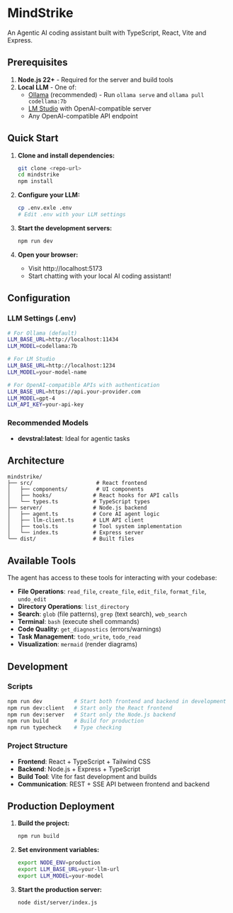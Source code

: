 # MindStrike

An Agentic AI coding assistant built with TypeScript, React, Vite and Express.

## Prerequisites

1. **Node.js 22+** - Required for the server and build tools
2. **Local LLM** - One of:
   - [Ollama](https://ollama.ai/) (recommended) - Run `ollama serve` and `ollama pull codellama:7b`
   - [LM Studio](https://lmstudio.ai/) with OpenAI-compatible server
   - Any OpenAI-compatible API endpoint

## Quick Start

1. **Clone and install dependencies:**
   ```bash
   git clone <repo-url>
   cd mindstrike
   npm install
   ```

2. **Configure your LLM:**
   ```bash
   cp .env.exle .env
   # Edit .env with your LLM settings
   ```

3. **Start the development servers:**
   ```bash
   npm run dev
   ```

4. **Open your browser:**
   - Visit http://localhost:5173
   - Start chatting with your local AI coding assistant!

## Configuration

### LLM Settings (.env)

```bash
# For Ollama (default)
LLM_BASE_URL=http://localhost:11434
LLM_MODEL=codellama:7b

# For LM Studio
LLM_BASE_URL=http://localhost:1234
LLM_MODEL=your-model-name

# For OpenAI-compatible APIs with authentication
LLM_BASE_URL=https://api.your-provider.com
LLM_MODEL=gpt-4
LLM_API_KEY=your-api-key
```

### Recommended Models

- **devstral:latest**: Ideal for agentic tasks

## Architecture

```
mindstrike/
├── src/                    # React frontend
│   ├── components/         # UI components
│   ├── hooks/             # React hooks for API calls
│   └── types.ts           # TypeScript types
├── server/                # Node.js backend
│   ├── agent.ts           # Core AI agent logic
│   ├── llm-client.ts      # LLM API client
│   ├── tools.ts           # Tool system implementation
│   └── index.ts           # Express server
└── dist/                  # Built files
```

## Available Tools

The agent has access to these tools for interacting with your codebase:

- **File Operations**: `read_file`, `create_file`, `edit_file`, `format_file`, `undo_edit`
- **Directory Operations**: `list_directory`
- **Search**: `glob` (file patterns), `grep` (text search), `web_search`
- **Terminal**: `bash` (execute shell commands)
- **Code Quality**: `get_diagnostics` (errors/warnings)
- **Task Management**: `todo_write`, `todo_read`
- **Visualization**: `mermaid` (render diagrams)

## Development

### Scripts

```bash
npm run dev          # Start both frontend and backend in development
npm run dev:client   # Start only the React frontend
npm run dev:server   # Start only the Node.js backend
npm run build        # Build for production
npm run typecheck    # Type checking
```

### Project Structure

- **Frontend**: React + TypeScript + Tailwind CSS
- **Backend**: Node.js + Express + TypeScript
- **Build Tool**: Vite for fast development and builds
- **Communication**: REST + SSE API between frontend and backend

## Production Deployment

1. **Build the project:**
   ```bash
   npm run build
   ```

2. **Set environment variables:**
   ```bash
   export NODE_ENV=production
   export LLM_BASE_URL=your-llm-url
   export LLM_MODEL=your-model
   ```

3. **Start the production server:**
   ```bash
   node dist/server/index.js
   ```

